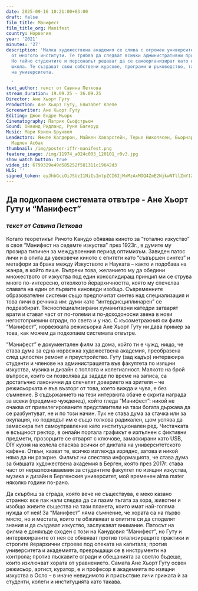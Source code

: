 ```yaml
---
date: 2025-09-16 10:21:00+03:00
draft: false
film_title: Манифест
film_title_org: Manifest
country: Норвегия
year: '2021'
minutes: '27'
description: 'Малка художествена академия се слива с огромен университет като един
  от многото институти. Те трябва да следват всички административни процедури на университета.
  Но тайно студентите и персоналът решават да се самоорганизират като независима художествена
  школа. Те създават свои собствени курсове, програми и ръководство, тайно и без знанието
  на университета.

  '
text_author: текст от Савина Петкова
stream_duration: 19.09.25 - 26.09.25
Director: Ане Хьорт Гуту
Production: Ане Хьорт Гуту, Елизабет Клепе
Screenwriter: Ане Хьорт Гуту
Editing: Джон Ендре Мьорк
Cinematography: Патрик Сьофстрьом
Sound: Ойвинд Ридланд, Руне Багеруд
Music: Мари Квиен Брунвол
LeadActors: Ямиле Калдерон, Майкен Хаварстейн, Терье Николясен, Бьорнар Сира, Фату
  Мадлен Асбак
thumbnail: /img/poster-iffr-manifest.png
feature_image: /img/11974_a024c003_120101_r0v3.jpg
show_watch_button: true
video_id: 6799329e49d585252f581311c19642d3
HLS: ''
signed_token: eyJhbGciOiJSUzI1NiIsImtpZCI6IjMxMzAxMDQ4ZmE2NjkwNTllZmY1ZjFiNGFiNmQxOGMwIn0.eyJzdWIiOiI2Nzk5MzI5ZTQ5ZDU4NTI1MmY1ODEzMTFjMTk2NDJkMyIsImtpZCI6IjMxMzAxMDQ4ZmE2NjkwNTllZmY1ZjFiNGFiNmQxOGMwIiwiZXhwIjoiMTc1ODM3MzExOCIsIm5iZiI6IjE3NTgyODMxMTgiLCJhY2Nlc3NSdWxlcyI6W3siYWN0aW9uIjoiYWxsb3ciLCJ0eXBlIjoiaXAuZ2VvaXAuY291bnRyeSIsImNvdW50cnkiOlsiQkciXX0seyJhY3Rpb24iOiJibG9jayIsInR5cGUiOiJhbnkifV19.PXnFmdPUxT3Z1_0xb3S-JoFm2dssXV97TKoimfvvGE0uYy8OLnZctRTXvkmQtJYw424jwwiAl2uH2hJFITIxEAlHj1nUjY6cl6gdjY75ef41ftm0yWoRxXyj10yPymgy0AIGwacKxL8Qc1jnmBWfFHmqflFvkPBGLaKn5iUXZc67bm_nnL2_inHmH5FGuDH8liqaIYdhPwxsOi0h7oB2QTULo0finWTZA3dTG7LruTh8cJ4ikZZDxh4AVmi9O4VdZyX_eICL3N80ziDbDL8piuTwjM-72Kn9vcxWbXYBflUEUcOTFvAnytqALtQYSdz4dqByAP3BADPZ8343aFV05g
---
```

## **Да подкопаем системата отвътре - Ане Хьорт Гуту и “Манифест”**

### *текст от Савина Петкова*

Когато теоретикът Ричото Канудо обявява киното за “тотално изкуство” в своя “Манифест на седемте изкуства” през 1923г., в думите му прозира типичен за междувоенния период оптимизъм. Завиден патос личи и в опита да увековечи киното с епитети като “съвършен синтез” и метафори за брака между Изкуството и Науката – както и подобава на жанра, в който пише. Въпреки това, желанието му да обедини множеството от изкуства под един консолидиращ принцип ми се струва много по-интересно, отколкото йерархичността, която му спечелва славата на един от първите киноведи изобщо. Съвременните образователни системи също предпочитат синтез над специализация и това личи в речника им: думи като “интердисциплинарен” се подразбират. Тясноспециализирани хуманитарни катедри затварят врати и стават част от по-големи и по-доходоносни звена в нови негостоприемни сгради, по света и у нас. С късометражния си филм “Манифест”, норвежката режисьорка Ане Хьорт Гуту ни дава пример за това, как можем да подкопаем системата отвътре.

“Манифест” е документален филм за дома, който ти е чужд, нищо, че става дума за една норвежка художествена академия, преобразена след цялостен ремонт и преустройство. Гуту (зад кадър) интервюира студенти и членове на администрацията във факултета по изящни изкуства, музика и дизайн с топлота и колегиалност. Малкото на брой въпроси, които си позволява да зададе по време на записа, са достатъчно лаконични да спечелят доверието на зрителя – че режисьорката е във възторг от това, което вижда и чува, е без съмнение. В съдържанието на тези интервюта обаче е скрита награда за всеки (предимно чужденец), който гледа “Манифест”: никой не очаква от привилегированите представители на тази богата държава да се разбунтуват, не и по този начин. Тук не става дума за стачка или за окупация, но подходът им е също толкова радикален, щом успява да замаскира тип самоуправление като институционален ред. Чистачката е всъщност ректор, в онлайн портала графикът е изпълнен с фиктивни предмети, прозорците се отварят с ключове, замаскирани като USB, DIY кухня на колела спасява всички от диктата на университетското кафене. Отвън, казват те, всичко изглежда изрядно, затова и никой няма да ни разкрие. Филмът ни спестява информацията, че става дума за бившата художествена академия в Берген, която през 2017г. става част от неразпознаваемия за студентите факултет по изящни изкуства, музика и дизайн в Бергенския университет, мой временен alma mater няколко години по-рано.

Да скърбиш за сграда, която вече не съществува, е меко казано странно: все пак нали следва да си пазим тъгата за хора, животни и изобщо живите същества на тази планета, които имат най-голяма нужда от нея! За “Манифест” няма съмнение, че хората са на първо място, но и местата, които те обживяват в опитите си да споделят знания и да създават изкуство, заслужават внимание. Патосът на филма е донякъде сходен с този на Канудовия “Манифест”, но Гуту и интервюираните от нея се обявяват против тотализиращите практики и строгите йерархични строеве под опеката на капитала; против университета и академията, превръщащи се в инструменти на контрола; против лъскавите сгради и обещанията за светло бъдеще, които изключват хората от уравнението. Самата Ане Хьорт Гуту освен режисьор, артист, куратор, е и професор в академията по изящни изкуства в Осло – в иначе невидимото ѝ присъствие личи грижата ѝ за студенти, колеги и институцията като такава.
